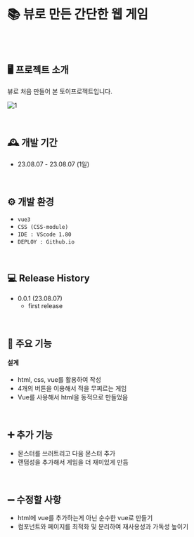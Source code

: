 # 📚 뷰로 만든 간단한 웹 게임


<br>
<br>


## 🖥️ 프로젝트 소개

뷰로 처음 만들어 본 토이프로젝트입니다.

![1](https://github.com/jojun01835/Monster-Slayer/assets/73435598/3ffe883f-58be-4995-88cc-80ba0f76f8b3)

<br>

## 🕰️ 개발 기간

-   23.08.07 - 23.08.07 (1일)
<br>


## ⚙️ 개발 환경

-   `vue3`
-   `CSS (CSS-module)`
-   `IDE : VScode 1.80`
-   `DEPLOY : Github.io`
<br>

## 💻 Release History
* 0.0.1 (23.08.07)
    * first release
<br>

## 📌 주요 기능

#### 설계

-   html, css, vue를 활용하여 작성
-   4개의 버튼을 이용해서 적을 무찌르는 게임
-   Vue를 사용해서 html을 동적으로 만들었음

<br>

## ➕ 추가 기능
- 몬스터를 쓰러트리고 다음 몬스터 추가
- 랜덤성을 추가해서 게임을 더 재미있게 만듬
<br>

## ➖ 수정할 사항
- html에 vue를 추가하는게 아닌 순수한 vue로 만들기
- 컴포넌트와 페이지를 최적화 및 분리하여 재사용성과 가독성 높이기
